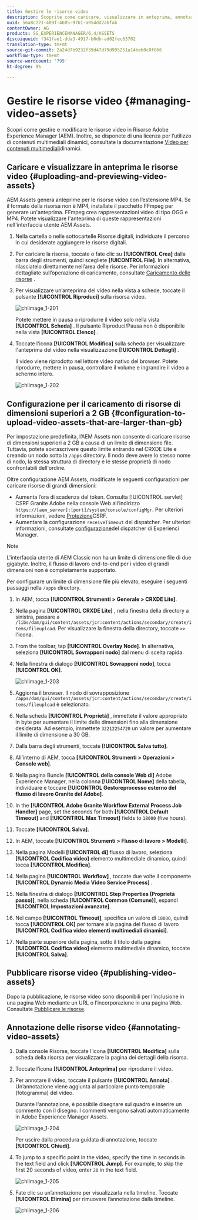 ```yaml
---
title: Gestire le risorse video
description: Scoprite come caricare, visualizzare in anteprima, annotare e pubblicare risorse video.
uuid: 56a8c221-409f-4605-97b1-a054dd2abfab
contentOwner: AG
products: SG_EXPERIENCEMANAGER/6.4/ASSETS
discoiquuid: f341fae1-dda3-4917-b6db-ad02fec63702
translation-type: tm+mt
source-git-commit: 2a24d7b9232f39d47d79d995251a14beb0c0f666
workflow-type: tm+mt
source-wordcount: '795'
ht-degree: 9%

---
```



# Gestire le risorse video {#managing-video-assets}

Scopri come gestire e modificare le risorse video in Risorse Adobe Experience Manager (AEM). Inoltre, se disponete di una licenza per l’utilizzo di contenuti multimediali dinamici, consultate la documentazione [Video per contenuti multimediali](video.md)dinamici.

## Caricare e visualizzare in anteprima le risorse video {#uploading-and-previewing-video-assets}

 AEM Assets genera anteprime per le risorse video con l’estensione MP4. Se il formato della risorsa non è MP4, installate il pacchetto FFmpeg per generare un&#39;anteprima. FFmpeg crea rappresentazioni video di tipo OGG e MP4. Potete visualizzare l&#39;anteprima di queste rappresentazioni nell&#39;interfaccia utente  AEM Assets.

1. Nella cartella o nelle sottocartelle Risorse digitali, individuate il percorso in cui desiderate aggiungere le risorse digitali.
1. Per caricare la risorsa, toccate o fate clic su **[!UICONTROL Crea]** dalla barra degli strumenti, quindi scegliete **[!UICONTROL File]**. In alternativa, rilasciatelo direttamente nell’area delle risorse. Per informazioni dettagliate sull’operazione di caricamento, consultate [Caricamento delle risorse](managing-assets-touch-ui.md#uploading-assets) .
1. Per visualizzare un’anteprima del video nella vista a schede, toccate il pulsante **[!UICONTROL Riproduci]** sulla risorsa video.

   ![chlimage_1-201](assets/chlimage_1-201.png)

   Potete mettere in pausa o riprodurre il video solo nella vista **[!UICONTROL Scheda]** . Il pulsante Riproduci/Pausa non è disponibile nella vista **[!UICONTROL Elenco]** .

1. Toccate l&#39;icona **[!UICONTROL Modifica]** sulla scheda per visualizzare l&#39;anteprima del video nella visualizzazione **[!UICONTROL Dettagli]** .

   Il video viene riprodotto nel lettore video nativo del browser. Potete riprodurre, mettere in pausa, controllare il volume e ingrandire il video a schermo intero.

   ![chlimage_1-202](assets/chlimage_1-202.png)

## Configurazione per il caricamento di risorse di dimensioni superiori a 2 GB {#configuration-to-upload-video-assets-that-are-larger-than-gb}

Per impostazione predefinita, l’AEM Assets  non consente di caricare risorse di dimensioni superiori a 2 GB a causa di un limite di dimensione file. Tuttavia, potete sovrascrivere questo limite entrando nel CRXDE Lite e creando un nodo sotto la `/apps` directory. Il nodo deve avere lo stesso nome di nodo, la stessa struttura di directory e le stesse proprietà di nodo confrontabili dell&#39;ordine.

Oltre  configurazione AEM Assets, modificate le seguenti configurazioni per caricare risorse di grandi dimensioni:

* Aumenta l’ora di scadenza del token. Consulta [!UICONTROL servlet] CSRF Granite Adobe nella console Web all’indirizzo `https://[aem_server]:[port]/system/console/configMgr`. Per ulteriori informazioni, vedere [Protezione](/help/sites-developing/csrf-protection.md)CSRF.
* Aumentare la configurazione `receiveTimeout` del dispatcher. Per ulteriori informazioni, consultate [configurazione](https://docs.adobe.com/content/help/en/experience-manager-dispatcher/using/configuring/dispatcher-configuration.html#renders-options)del dispatcher di Experienci Manager.

>[!NOTE]
>
>L&#39;interfaccia utente di AEM Classic non ha un limite di dimensione file di due gigabyte. Inoltre, il flusso di lavoro end-to-end per i video di grandi dimensioni non è completamente supportato.

Per configurare un limite di dimensione file più elevato, eseguire i seguenti passaggi nella `/apps` directory.

1. In AEM, tocca **[!UICONTROL Strumenti > Generale > CRXDE Lite]**.
1. Nella pagina **[!UICONTROL CRXDE Lite]** , nella finestra della directory a sinistra, passare a `/libs/dam/gui/content/assets/jcr:content/actions/secondary/create/items/fileupload`. Per visualizzare la finestra della directory, toccate `>>` l&#39;icona.
1. From the toolbar, tap **[!UICONTROL Overlay Node]**. In alternativa, seleziona **[!UICONTROL Sovrapponi nodo]** dal menu di scelta rapida.
1. Nella finestra di dialogo **[!UICONTROL Sovrapponi nodo]**, tocca **[!UICONTROL OK]**.

   ![chlimage_1-203](assets/chlimage_1-203.png)

1. Aggiorna il browser. Il nodo di sovrapposizione `/apps/dam/gui/content/assets/jcr:content/actions/secondary/create/items/fileupload` è selezionato.
1. Nella scheda **[!UICONTROL Proprietà]** , immettete il valore appropriato in byte per aumentare il limite delle dimensioni fino alla dimensione desiderata. Ad esempio, immettete `32212254720` un valore per aumentare il limite di dimensione a 30 GB.

1. Dalla barra degli strumenti, toccate **[!UICONTROL Salva tutto]**.
1. All’interno di AEM, tocca **[!UICONTROL Strumenti > Operazioni > Console web]**.
1. Nella pagina Bundle **[!UICONTROL della console Web di]** Adobe Experience Manager, nella colonna **[!UICONTROL Nome]** della tabella, individuare e toccare **[!UICONTROL Gestoreprocesso esterno del flusso di lavoro Granite del Adobe]**.
1. In the **[!UICONTROL Adobe Granite Workflow External Process Job Handler]** page, set the seconds for both **[!UICONTROL Default Timeout]** and **[!UICONTROL Max Timeout]** fields to `18000` (five hours).
1. Toccate **[!UICONTROL Salva]**.
1. In AEM, toccate **[!UICONTROL Strumenti > Flusso di lavoro > Modelli]**.
1. Nella pagina Modelli **[!UICONTROL di]** flusso di lavoro, seleziona **[!UICONTROL Codifica video]** elemento multimediale dinamico, quindi tocca **[!UICONTROL Modifica]**.
1. Nella pagina **[!UICONTROL Workflow]** , toccate due volte il componente **[!UICONTROL Dynamic Media Video Service Process]** .
1. Nella finestra di dialogo **[!UICONTROL Step Properties (Proprietà passo)]**, nella scheda **[!UICONTROL Common (Comune)]**, espandi **[!UICONTROL Impostazioni avanzate]**.
1. Nel campo **[!UICONTROL Timeout]**, specifica un valore di `18000`, quindi tocca **[!UICONTROL OK]** per tornare alla pagina del flusso di lavoro **[!UICONTROL Codifica video elementi multimediali dinamici]**.
1. Nella parte superiore della pagina, sotto il titolo della pagina **[!UICONTROL Codifica video]** elemento multimediale dinamico, toccate **[!UICONTROL Salva]**.

## Pubblicare risorse video {#publishing-video-assets}

Dopo la pubblicazione, le risorse video sono disponibili per l’inclusione in una pagina Web mediante un URL o l’incorporazione in una pagina Web. Consultate [Pubblicare le risorse](publishing-dynamicmedia-assets.md).

## Annotazione delle risorse video {#annotating-video-assets}

1. Dalla console Risorse, toccate l’icona **[!UICONTROL Modifica]** sulla scheda della risorsa per visualizzare la pagina dei dettagli della risorsa.
1. Toccate l’icona **[!UICONTROL Anteprima]** per riprodurre il video.
1. Per annotare il video, toccate il pulsante **[!UICONTROL Annota]** . Un’annotazione viene aggiunta al particolare punto temporale (fotogramma) del video.

   Durante l&#39;annotazione, è possibile disegnare sul quadro e inserire un commento con il disegno. I commenti vengono salvati automaticamente in Adobe Experience Manager Assets.

   ![chlimage_1-204](assets/chlimage_1-204.png)

   Per uscire dalla procedura guidata di annotazione, toccate **[!UICONTROL Chiudi]**.

1. To jump to a specific point in the video, specify the time in seconds in the text field and click **[!UICONTROL Jump]**. For example, to skip the first 20 seconds of video, enter `20` in the text field.

   ![chlimage_1-205](assets/chlimage_1-205.png)

1. Fate clic su un’annotazione per visualizzarla nella timeline. Toccate **[!UICONTROL Elimina]** per rimuovere l’annotazione dalla timeline.

   ![chlimage_1-206](assets/chlimage_1-206.png)
